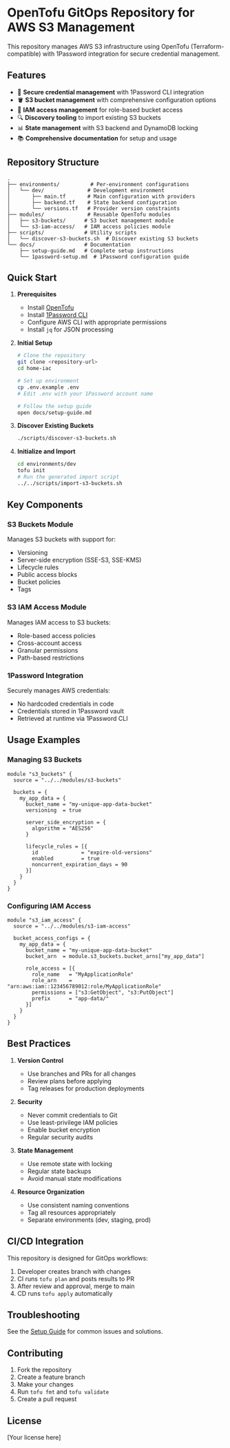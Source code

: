 # OpenTofu GitOps Repository for AWS S3 Management

This repository manages AWS S3 infrastructure using OpenTofu (Terraform-compatible) with 1Password integration for secure credential management.

## Features

- 🔐 **Secure credential management** with 1Password CLI integration
- 🪣 **S3 bucket management** with comprehensive configuration options
- 👥 **IAM access management** for role-based bucket access
- 🔍 **Discovery tooling** to import existing S3 buckets
- 📊 **State management** with S3 backend and DynamoDB locking
- 📚 **Comprehensive documentation** for setup and usage

## Repository Structure

```
.
├── environments/          # Per-environment configurations
│   └── dev/              # Development environment
│       ├── main.tf       # Main configuration with providers
│       ├── backend.tf    # State backend configuration
│       └── versions.tf   # Provider version constraints
├── modules/              # Reusable OpenTofu modules
│   ├── s3-buckets/      # S3 bucket management module
│   └── s3-iam-access/   # IAM access policies module
├── scripts/             # Utility scripts
│   └── discover-s3-buckets.sh  # Discover existing S3 buckets
└── docs/                # Documentation
    ├── setup-guide.md   # Complete setup instructions
    └── 1password-setup.md  # 1Password configuration guide
```

## Quick Start

1. **Prerequisites**
   - Install [OpenTofu](https://opentofu.org/)
   - Install [1Password CLI](https://developer.1password.com/docs/cli/)
   - Configure AWS CLI with appropriate permissions
   - Install `jq` for JSON processing

2. **Initial Setup**
   ```bash
   # Clone the repository
   git clone <repository-url>
   cd home-iac

   # Set up environment
   cp .env.example .env
   # Edit .env with your 1Password account name

   # Follow the setup guide
   open docs/setup-guide.md
   ```

3. **Discover Existing Buckets**
   ```bash
   ./scripts/discover-s3-buckets.sh
   ```

4. **Initialize and Import**
   ```bash
   cd environments/dev
   tofu init
   # Run the generated import script
   ../../scripts/import-s3-buckets.sh
   ```

## Key Components

### S3 Buckets Module

Manages S3 buckets with support for:
- Versioning
- Server-side encryption (SSE-S3, SSE-KMS)
- Lifecycle rules
- Public access blocks
- Bucket policies
- Tags

### S3 IAM Access Module

Manages IAM access to S3 buckets:
- Role-based access policies
- Cross-account access
- Granular permissions
- Path-based restrictions

### 1Password Integration

Securely manages AWS credentials:
- No hardcoded credentials in code
- Credentials stored in 1Password vault
- Retrieved at runtime via 1Password CLI

## Usage Examples

### Managing S3 Buckets

```hcl
module "s3_buckets" {
  source = "../../modules/s3-buckets"
  
  buckets = {
    my_app_data = {
      bucket_name = "my-unique-app-data-bucket"
      versioning  = true
      
      server_side_encryption = {
        algorithm = "AES256"
      }
      
      lifecycle_rules = [{
        id              = "expire-old-versions"
        enabled         = true
        noncurrent_expiration_days = 90
      }]
    }
  }
}
```

### Configuring IAM Access

```hcl
module "s3_iam_access" {
  source = "../../modules/s3-iam-access"
  
  bucket_access_configs = {
    my_app_data = {
      bucket_name = "my-unique-app-data-bucket"
      bucket_arn  = module.s3_buckets.bucket_arns["my_app_data"]
      
      role_access = [{
        role_name   = "MyApplicationRole"
        role_arn    = "arn:aws:iam::123456789012:role/MyApplicationRole"
        permissions = ["s3:GetObject", "s3:PutObject"]
        prefix      = "app-data/"
      }]
    }
  }
}
```

## Best Practices

1. **Version Control**
   - Use branches and PRs for all changes
   - Review plans before applying
   - Tag releases for production deployments

2. **Security**
   - Never commit credentials to Git
   - Use least-privilege IAM policies
   - Enable bucket encryption
   - Regular security audits

3. **State Management**
   - Use remote state with locking
   - Regular state backups
   - Avoid manual state modifications

4. **Resource Organization**
   - Use consistent naming conventions
   - Tag all resources appropriately
   - Separate environments (dev, staging, prod)

## CI/CD Integration

This repository is designed for GitOps workflows:

1. Developer creates branch with changes
2. CI runs `tofu plan` and posts results to PR
3. After review and approval, merge to main
4. CD runs `tofu apply` automatically

## Troubleshooting

See the [Setup Guide](docs/setup-guide.md#troubleshooting) for common issues and solutions.

## Contributing

1. Fork the repository
2. Create a feature branch
3. Make your changes
4. Run `tofu fmt` and `tofu validate`
5. Create a pull request

## License

[Your license here]
